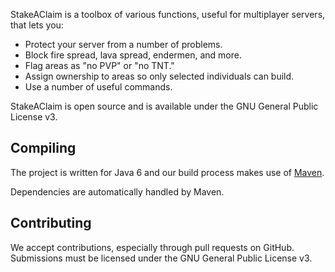 
StakeAClaim is a toolbox of various functions, useful for multiplayer servers, that lets you:

* Protect your server from a number of problems.
* Block fire spread, lava spread, endermen, and more.
* Flag areas as "no PVP" or "no TNT."
* Assign ownership to areas so only selected individuals can build.
* Use a number of useful commands.

StakeAClaim is open source and is available under the GNU General Public License v3.

Compiling
---------

The project is written for Java 6 and our build process makes use of [Maven](http://maven.apache.org).

Dependencies are automatically handled by Maven.

Contributing
------------

We accept contributions, especially through pull requests on GitHub.
Submissions must be licensed under the GNU General Public License v3.
